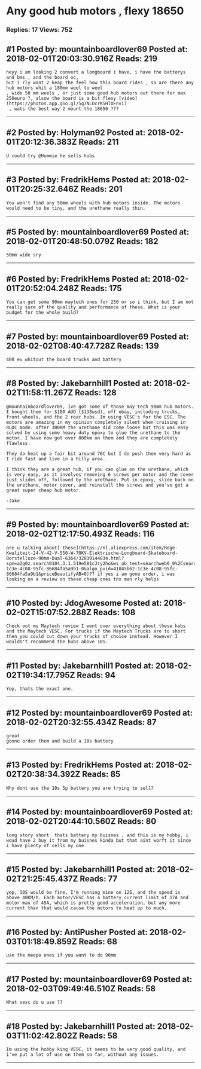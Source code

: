 # Any good hub motors , flexy 18650

### Replies: 17 Views: 752

## \#1 Posted by: mountainboardlover69 Posted at: 2018-02-01T20:03:30.916Z Reads: 219

```
heyy i am looking 2 convert a longboard i have, i have the batterys and bms , and the board oc, 
but i rly want 2 keap the feel how this board rides , so are there any hub motors whit a 180mm weel to weel 
, wide 50 mm weels , or just some good hub motors out there for max 250euro ?, alsow the board is a bit flexy [video](https://photos.app.goo.gl/5g7NLUcrK5HlOFnv1)
 , wats the best way 2 mount the 18650 ???
```

---
## \#2 Posted by: Holyman92 Posted at: 2018-02-01T20:12:36.383Z Reads: 211

```
U could try @Hummie he sells hubs
```

---
## \#3 Posted by: FredrikHems Posted at: 2018-02-01T20:25:32.646Z Reads: 201

```
You won't find any 50mm wheels with hub motors inside. The motors would need to be tiny, and the urethane really thin.
```

---
## \#5 Posted by: mountainboardlover69 Posted at: 2018-02-01T20:48:50.079Z Reads: 182

```
50mm wide sry
```

---
## \#6 Posted by: FredrikHems Posted at: 2018-02-01T20:52:04.248Z Reads: 175

```
You can get some 90mm maytech ones for 250 or so i think, but I am not really sure of the quality and performance of these. What is your budget for the whole build?
```

---
## \#7 Posted by: mountainboardlover69 Posted at: 2018-02-02T08:40:47.728Z Reads: 139

```
400 eu whitout the board trucks and battery
```

---
## \#8 Posted by: Jakebarnhill1 Posted at: 2018-02-02T11:58:11.267Z Reads: 128

```
@mountainboardlover69, Ive got some of those may tech 90mm hub motors. I bought them for $180 AUD ($138usd), off ebay, including trucks, front wheels, and the 2 rear hubs. Im using VESC's for the ESC. The motors are amazing in my opinion completely silent when cruising in BLDC mode. after 300KM the urethane did come loose but this was easy solved by using some heavy duty epoxy to glue the urethane to the motor. I have now got over 800km on them and they are completely flawless.

They do heat up a fair bit around 70C but I do push them very hard as I ride fast and live in a hilly area. 

I think they are a great hub, if you can glue on the urethane, which is very easy, as it involves removing 6 screws per motor and the cover just slides off, followed by the urethane. Put in epoxy, slide back on the urethane, motor cover, and reinstall the screws and you've got a great super cheap hub motor.

-Jake
```

---
## \#9 Posted by: mountainboardlover69 Posted at: 2018-02-02T12:17:50.493Z Reads: 116

```
are u talking about[ these](https://nl.aliexpress.com/item/Hoge-Kwaliteit-24-V-42-V-550-W-70KV-Elektrische-Longboard-Skateboard-Borstelloze-90mm-Dual-6364/32839144834.html?spm=a2g0z.search0104.3.1.519e581cJry2ho&ws_ab_test=searchweb0_0%2Csearchweb201602_4_10065_10068_10344_10342_10343_10340_10341_10084_10083_10618_10304_10307_10301_10313_10059_10534_100031_10103_441_10624_442_10623_10622_10621_10620_10142%2Csearchweb201603_40%2CppcSwitch_5&algo_expid=41045b62-1c3e-4c08-95fc-86684fa5a9b1-0&algo_pvid=41045b62-1c3e-4c08-95fc-86684fa5a9b1&priceBeautifyAB=0)?? if yes i am gone order, i was looking on a review on these cheap ones tnx man rly helps
```

---
## \#10 Posted by: JdogAwesome Posted at: 2018-02-02T15:07:52.288Z Reads: 108

```
Check out my Maytech review I went over everything about these hubs and the Maytech VESC. For trucks if the Maytech Trucks are to short then you could cut down your trucks of choice instead. However I wouldn't recommend the hubs above 10S.
```

---
## \#11 Posted by: Jakebarnhill1 Posted at: 2018-02-02T19:34:17.795Z Reads: 94

```
Yep, thats the exact one.
```

---
## \#12 Posted by: mountainboardlover69 Posted at: 2018-02-02T20:32:55.434Z Reads: 87

```
great
gonne order them and build a 10s battery
```

---
## \#13 Posted by: FredrikHems Posted at: 2018-02-02T20:38:34.392Z Reads: 85

```
Why dont use the 10s 5p battery you are trying to sell?
```

---
## \#14 Posted by: mountainboardlover69 Posted at: 2018-02-02T20:44:10.560Z Reads: 80

```
long story short  thats battery my buisnes , and this is my hobby, i woud have 2 buy it from my buisnes kinda but that aint worft it since i have plenty of cells my one
```

---
## \#15 Posted by: Jakebarnhill1 Posted at: 2018-02-02T21:25:45.437Z Reads: 77

```
yep, 10S would be fine, I'm running mine on 12S, and the speed is above 40KM/h. Each motor/VESC has a battery current limit of 17A and motor max of 45A, which is pretty good acceleration, but any more current than that would cause the motors to heat up to much.
```

---
## \#16 Posted by: AntiPusher Posted at: 2018-02-03T01:18:49.859Z Reads: 68

```
use the meepo ones if you want to do 90mm
```

---
## \#17 Posted by: mountainboardlover69 Posted at: 2018-02-03T09:49:46.510Z Reads: 58

```
What vesc do u use ??
```

---
## \#18 Posted by: Jakebarnhill1 Posted at: 2018-02-03T11:02:42.802Z Reads: 58

```
Im using the hobby king VESC, it seems to be very good quality, and i've put a lot of use on them so far, without any issues.
```

---
